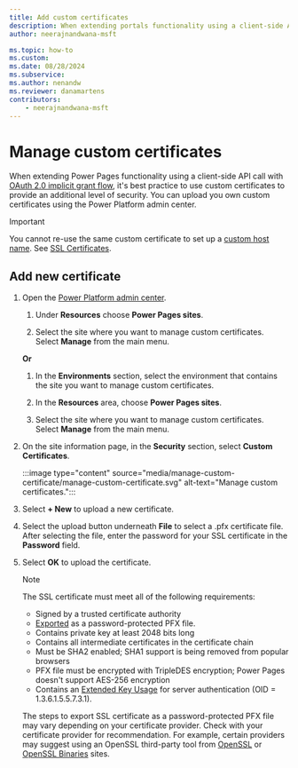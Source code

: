 ```yaml
---
title: Add custom certificates
description: When extending portals functionality using a client-side API call with OAuth 2.0 implicit grant flow, configure custom certificates for added security.
author: neerajnandwana-msft

ms.topic: how-to
ms.custom: 
ms.date: 08/28/2024
ms.subservice: 
ms.author: nenandw
ms.reviewer: danamartens
contributors:
    - neerajnandwana-msft
---
```


# Manage custom certificates

When extending Power Pages functionality using a client-side API call with [OAuth 2.0 implicit grant flow](/power-apps/maker/portals/oauth-implicit-grant-flow), it's best practice to use custom certificates to provide an additional level of security. You can upload you own custom certificates using the Power Platform admin center.

> [!IMPORTANT]
> You cannot re-use the same custom certificate to set up a [custom host name](/power-apps/maker/portals/admin/add-custom-domain). See [SSL Certificates](/power-apps/maker/portals/admin/manage-ssl-certificates).

## Add new certificate

1. Open the [Power Platform admin center](admin-overview.md).

    1. Under **Resources** choose **Power Pages sites**.

    1. Select the site where you want to manage custom certificates. Select **Manage** from the main menu.

    **Or**

    1. In the **Environments** section, select the environment that contains the site you want to manage custom certificates.

    1. In the **Resources** area, choose **Power Pages sites**.

    1. Select the site where you want to manage custom certificates. Select **Manage** from the main menu.

1. On the site information page, in the **Security** section, select **Custom Certificates**.

    :::image type="content" source="media/manage-custom-certificate/manage-custom-certificate.svg" alt-text="Manage custom certificates.":::

1. Select **+ New** to upload a new certificate.

1. Select the upload button underneath **File** to select a .pfx certificate file. After selecting the file, enter the password for your SSL certificate in the **Password** field.

1. Select **OK** to upload the certificate.

     > [!NOTE]
     > The SSL certificate must meet all of the following requirements:
     > - Signed by a trusted certificate authority
     > - [Exported](/powershell/module/pki/export-pfxcertificate) as a password-protected PFX file.
     > - Contains private key at least 2048 bits long
     > - Contains all intermediate certificates in the certificate chain
     > - Must be SHA2 enabled; SHA1 support is being removed from popular browsers
     > - PFX file must be encrypted with TripleDES encryption; Power Pages doesn't support AES-256 encryption
     > - Contains an [Extended Key Usage](https://en.wikipedia.org/w/index.php?title=X.509&section=4#Extensions_informing_a_specific_usage_of_a_certificate) for server authentication (OID = 1.3.6.1.5.5.7.3.1).
     > 
     > The steps to export SSL certificate as a password-protected PFX file may vary depending on your certificate provider. Check with your certificate provider for recommendation. For example, certain providers may suggest using an OpenSSL third-party tool from [OpenSSL](https://www.openssl.org/) or [OpenSSL Binaries](https://wiki.openssl.org/index.php/Binaries) sites. 


